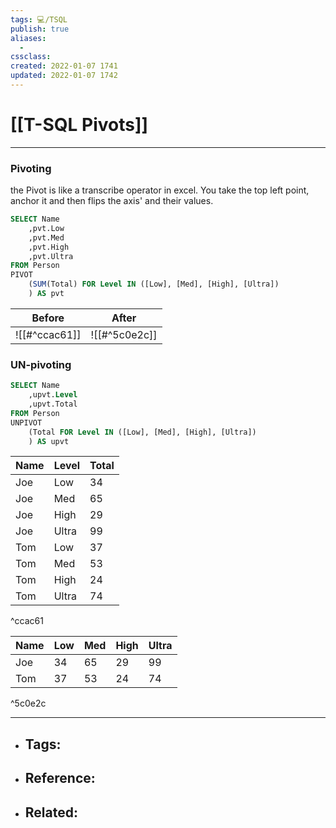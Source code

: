 ```yaml
---
tags: 💻️/TSQL 
publish: true
aliases:
  - 
cssclass: 
created: 2022-01-07 1741
updated: 2022-01-07 1742
---
```


# [[T-SQL Pivots]]

---

### Pivoting

the Pivot is like a transcribe operator in excel. You take the top left point, anchor it and then flips the axis' and their values.

```sql
SELECT Name
	,pvt.Low
	,pvt.Med
	,pvt.High
	,pvt.Ultra
FROM Person
PIVOT
	(SUM(Total) FOR Level IN ([Low], [Med], [High], [Ultra])
	) AS pvt
```

| Before       | After |
| ------------ | ----- |
| ![[#^ccac61]] | ![[#^5c0e2c]] |

### UN-pivoting

```sql
SELECT Name
	,upvt.Level
	,upvt.Total
FROM Person
UNPIVOT
	(Total FOR Level IN ([Low], [Med], [High], [Ultra])
	) AS upvt
```

| Name | Level | Total |
| ---- | ----- | ----- |
| Joe  | Low   | 34    |
| Joe  | Med   | 65    |
| Joe  | High  | 29    |
| Joe  | Ultra | 99    |
| Tom  | Low   | 37    |
| Tom  | Med   | 53    |
| Tom  | High  | 24    |
| Tom  | Ultra | 74    |

^ccac61

| Name | Low | Med | High | Ultra |
| ---- | --- | --- | ---- | ----- |
| Joe  | 34  | 65  | 29   | 99    |
| Tom  | 37  | 53  | 24   | 74    |

^5c0e2c

---

- Tags: 
	- 
- Reference:
	- 
- Related:
	- 
